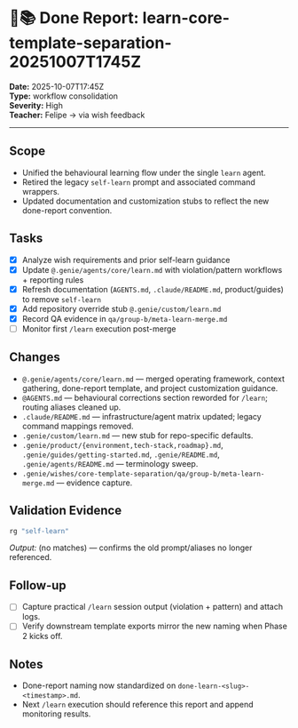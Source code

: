 # 🧞📚 Done Report: learn-core-template-separation-20251007T1745Z

**Date:** 2025-10-07T17:45Z  
**Type:** workflow consolidation  
**Severity:** High  
**Teacher:** Felipe → via wish feedback

---

## Scope
- Unified the behavioural learning flow under the single `learn` agent.
- Retired the legacy `self-learn` prompt and associated command wrappers.
- Updated documentation and customization stubs to reflect the new done-report convention.

## Tasks
- [x] Analyze wish requirements and prior self-learn guidance
- [x] Update `@.genie/agents/core/learn.md` with violation/pattern workflows + reporting rules
- [x] Refresh documentation (`AGENTS.md`, `.claude/README.md`, product/guides) to remove `self-learn`
- [x] Add repository override stub `@.genie/custom/learn.md`
- [x] Record QA evidence in `qa/group-b/meta-learn-merge.md`
- [ ] Monitor first `/learn` execution post-merge

## Changes
- `@.genie/agents/core/learn.md` — merged operating framework, context gathering, done-report template, and project customization guidance.
- `@AGENTS.md` — behavioural corrections section reworded for `/learn`; routing aliases cleaned up.
- `.claude/README.md` — infrastructure/agent matrix updated; legacy command mappings removed.
- `.genie/custom/learn.md` — new stub for repo-specific defaults.
- `.genie/product/{environment,tech-stack,roadmap}.md`, `.genie/guides/getting-started.md`, `.genie/README.md`, `.genie/agents/README.md` — terminology sweep.
- `.genie/wishes/core-template-separation/qa/group-b/meta-learn-merge.md` — evidence capture.

## Validation Evidence
```bash
rg "self-learn"
```
_Output:_ (no matches) — confirms the old prompt/aliases no longer referenced.

## Follow-up
- [ ] Capture practical `/learn` session output (violation + pattern) and attach logs.
- [ ] Verify downstream template exports mirror the new naming when Phase 2 kicks off.

## Notes
- Done-report naming now standardized on `done-learn-<slug>-<timestamp>.md`.
- Next `/learn` execution should reference this report and append monitoring results.
